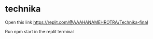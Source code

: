 # technika

Open this link https://replit.com/@AAAHANAMEHROTRA/Technika-final 

Run npm start in the replit terminal
